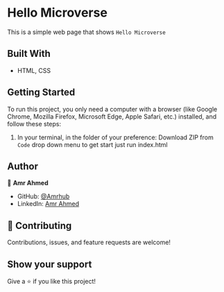 # Hello Microverse

This is a simple web page that shows `Hello Microverse`

## Built With

- HTML, CSS

## Getting Started

To run this project, you only need a computer with a browser (like Google Chrome, Mozilla Firefox, Microsoft Edge, Apple Safari, etc.) installed, and follow these steps:

1. In your terminal, in the folder of your preference: Download ZIP from `Code` drop down menu
   to get start just run index.html

## Author

👤 **Amr Ahmed**

- GitHub: [@Amrhub](https://github.com/Amrhub)
- LinkedIn: [Amr Ahmed](https://www.linkedin.com/in/amr-abdelrehim-ahmed)

## 🤝 Contributing

Contributions, issues, and feature requests are welcome!

## Show your support

Give a ⭐️ if you like this project!
